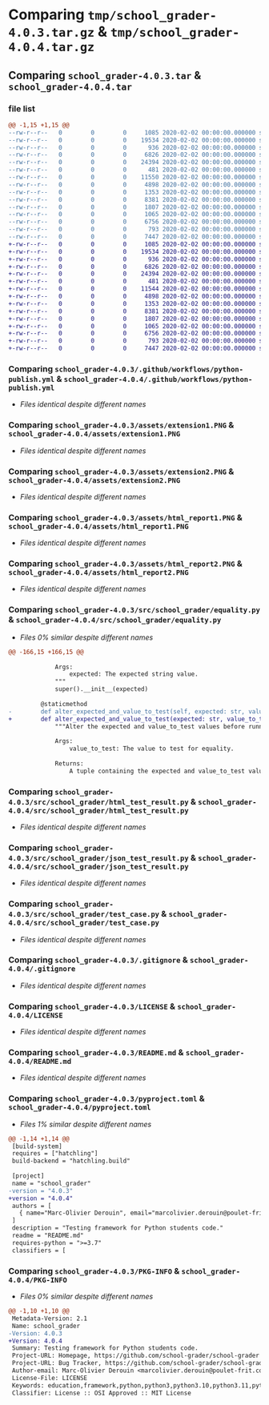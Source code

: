 # Comparing `tmp/school_grader-4.0.3.tar.gz` & `tmp/school_grader-4.0.4.tar.gz`

## Comparing `school_grader-4.0.3.tar` & `school_grader-4.0.4.tar`

### file list

```diff
@@ -1,15 +1,15 @@
--rw-r--r--   0        0        0     1085 2020-02-02 00:00:00.000000 school_grader-4.0.3/.github/workflows/python-publish.yml
--rw-r--r--   0        0        0    19534 2020-02-02 00:00:00.000000 school_grader-4.0.3/assets/extension1.PNG
--rw-r--r--   0        0        0      936 2020-02-02 00:00:00.000000 school_grader-4.0.3/assets/extension2.PNG
--rw-r--r--   0        0        0     6826 2020-02-02 00:00:00.000000 school_grader-4.0.3/assets/html_report1.PNG
--rw-r--r--   0        0        0    24394 2020-02-02 00:00:00.000000 school_grader-4.0.3/assets/html_report2.PNG
--rw-r--r--   0        0        0      481 2020-02-02 00:00:00.000000 school_grader-4.0.3/src/school_grader/__init__.py
--rw-r--r--   0        0        0    11550 2020-02-02 00:00:00.000000 school_grader-4.0.3/src/school_grader/equality.py
--rw-r--r--   0        0        0     4898 2020-02-02 00:00:00.000000 school_grader-4.0.3/src/school_grader/html_test_result.py
--rw-r--r--   0        0        0     1353 2020-02-02 00:00:00.000000 school_grader-4.0.3/src/school_grader/json_test_result.py
--rw-r--r--   0        0        0     8381 2020-02-02 00:00:00.000000 school_grader-4.0.3/src/school_grader/test_case.py
--rw-r--r--   0        0        0     1807 2020-02-02 00:00:00.000000 school_grader-4.0.3/.gitignore
--rw-r--r--   0        0        0     1065 2020-02-02 00:00:00.000000 school_grader-4.0.3/LICENSE
--rw-r--r--   0        0        0     6756 2020-02-02 00:00:00.000000 school_grader-4.0.3/README.md
--rw-r--r--   0        0        0      793 2020-02-02 00:00:00.000000 school_grader-4.0.3/pyproject.toml
--rw-r--r--   0        0        0     7447 2020-02-02 00:00:00.000000 school_grader-4.0.3/PKG-INFO
+-rw-r--r--   0        0        0     1085 2020-02-02 00:00:00.000000 school_grader-4.0.4/.github/workflows/python-publish.yml
+-rw-r--r--   0        0        0    19534 2020-02-02 00:00:00.000000 school_grader-4.0.4/assets/extension1.PNG
+-rw-r--r--   0        0        0      936 2020-02-02 00:00:00.000000 school_grader-4.0.4/assets/extension2.PNG
+-rw-r--r--   0        0        0     6826 2020-02-02 00:00:00.000000 school_grader-4.0.4/assets/html_report1.PNG
+-rw-r--r--   0        0        0    24394 2020-02-02 00:00:00.000000 school_grader-4.0.4/assets/html_report2.PNG
+-rw-r--r--   0        0        0      481 2020-02-02 00:00:00.000000 school_grader-4.0.4/src/school_grader/__init__.py
+-rw-r--r--   0        0        0    11544 2020-02-02 00:00:00.000000 school_grader-4.0.4/src/school_grader/equality.py
+-rw-r--r--   0        0        0     4898 2020-02-02 00:00:00.000000 school_grader-4.0.4/src/school_grader/html_test_result.py
+-rw-r--r--   0        0        0     1353 2020-02-02 00:00:00.000000 school_grader-4.0.4/src/school_grader/json_test_result.py
+-rw-r--r--   0        0        0     8381 2020-02-02 00:00:00.000000 school_grader-4.0.4/src/school_grader/test_case.py
+-rw-r--r--   0        0        0     1807 2020-02-02 00:00:00.000000 school_grader-4.0.4/.gitignore
+-rw-r--r--   0        0        0     1065 2020-02-02 00:00:00.000000 school_grader-4.0.4/LICENSE
+-rw-r--r--   0        0        0     6756 2020-02-02 00:00:00.000000 school_grader-4.0.4/README.md
+-rw-r--r--   0        0        0      793 2020-02-02 00:00:00.000000 school_grader-4.0.4/pyproject.toml
+-rw-r--r--   0        0        0     7447 2020-02-02 00:00:00.000000 school_grader-4.0.4/PKG-INFO
```

### Comparing `school_grader-4.0.3/.github/workflows/python-publish.yml` & `school_grader-4.0.4/.github/workflows/python-publish.yml`

 * *Files identical despite different names*

### Comparing `school_grader-4.0.3/assets/extension1.PNG` & `school_grader-4.0.4/assets/extension1.PNG`

 * *Files identical despite different names*

### Comparing `school_grader-4.0.3/assets/extension2.PNG` & `school_grader-4.0.4/assets/extension2.PNG`

 * *Files identical despite different names*

### Comparing `school_grader-4.0.3/assets/html_report1.PNG` & `school_grader-4.0.4/assets/html_report1.PNG`

 * *Files identical despite different names*

### Comparing `school_grader-4.0.3/assets/html_report2.PNG` & `school_grader-4.0.4/assets/html_report2.PNG`

 * *Files identical despite different names*

### Comparing `school_grader-4.0.3/src/school_grader/equality.py` & `school_grader-4.0.4/src/school_grader/equality.py`

 * *Files 0% similar despite different names*

```diff
@@ -166,15 +166,15 @@
 
             Args:
                 expected: The expected string value.
             """
             super().__init__(expected)
 
         @staticmethod
-        def alter_expected_and_value_to_test(self, expected: str, value_to_test: str) -> Tuple[str, str]:
+        def alter_expected_and_value_to_test(expected: str, value_to_test: str) -> Tuple[str, str]:
             """Alter the expected and value_to_test values before running the equality check.
 
             Args:
                 value_to_test: The value to test for equality.
 
             Returns:
                 A tuple containing the expected and value_to_test values after alteration.
```

### Comparing `school_grader-4.0.3/src/school_grader/html_test_result.py` & `school_grader-4.0.4/src/school_grader/html_test_result.py`

 * *Files identical despite different names*

### Comparing `school_grader-4.0.3/src/school_grader/json_test_result.py` & `school_grader-4.0.4/src/school_grader/json_test_result.py`

 * *Files identical despite different names*

### Comparing `school_grader-4.0.3/src/school_grader/test_case.py` & `school_grader-4.0.4/src/school_grader/test_case.py`

 * *Files identical despite different names*

### Comparing `school_grader-4.0.3/.gitignore` & `school_grader-4.0.4/.gitignore`

 * *Files identical despite different names*

### Comparing `school_grader-4.0.3/LICENSE` & `school_grader-4.0.4/LICENSE`

 * *Files identical despite different names*

### Comparing `school_grader-4.0.3/README.md` & `school_grader-4.0.4/README.md`

 * *Files identical despite different names*

### Comparing `school_grader-4.0.3/pyproject.toml` & `school_grader-4.0.4/pyproject.toml`

 * *Files 1% similar despite different names*

```diff
@@ -1,14 +1,14 @@
 [build-system]
 requires = ["hatchling"]
 build-backend = "hatchling.build"
 
 [project]
 name = "school_grader"
-version = "4.0.3"
+version = "4.0.4"
 authors = [
   { name="Marc-Olivier Derouin", email="marcolivier.derouin@poulet-frit.com" },
 ]
 description = "Testing framework for Python students code."
 readme = "README.md"
 requires-python = ">=3.7"
 classifiers = [
```

### Comparing `school_grader-4.0.3/PKG-INFO` & `school_grader-4.0.4/PKG-INFO`

 * *Files 0% similar despite different names*

```diff
@@ -1,10 +1,10 @@
 Metadata-Version: 2.1
 Name: school_grader
-Version: 4.0.3
+Version: 4.0.4
 Summary: Testing framework for Python students code.
 Project-URL: Homepage, https://github.com/school-grader/school-grader
 Project-URL: Bug Tracker, https://github.com/school-grader/school-grader/issues
 Author-email: Marc-Olivier Derouin <marcolivier.derouin@poulet-frit.com>
 License-File: LICENSE
 Keywords: education,framework,python,python3,python3.10,python3.11,python3.7,python3.8,python3.9,school,students,test,testing
 Classifier: License :: OSI Approved :: MIT License
```


